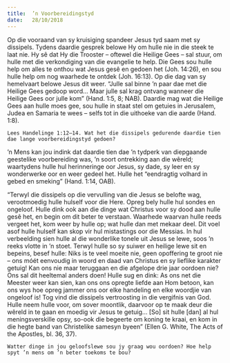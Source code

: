 ```yaml
---
title:  ’n Voorbereidingstyd
date:   28/10/2018
---
```


Op die vooraand van sy kruisiging spandeer Jesus tyd saam met sy dissipels. Tydens daardie gesprek belowe Hy om hulle nie in die steek te laat nie. Hy sê dat Hy die Trooster – oftewel die Heilige Gees – sal stuur, om hulle met die verkondiging van die evangelie te help. Die Gees sou hulle help om alles te onthou wat Jesus gesê en gedoen het (Joh. 14:26), en sou hulle help om nog waarhede te ontdek (Joh. 16:13). Op die dag van sy hemelvaart belowe Jesus dit weer. “Julle sal binne ’n paar dae met die Heilige Gees gedoop word... Maar julle sal krag ontvang wanneer die Heilige Gees oor julle kom” (Hand. 1:5, 8; NAB). Daardie mag wat die Heilige Gees aan hulle moes gee, sou hulle in staat stel om getuies in Jerusalem, Judea en Samaria te wees – selfs tot in die uithoeke van die aarde (Hand. 1:8). 

`Lees Handelinge 1:12–14. Wat het die dissipels gedurende daardie tien dae lange voorbereidingstyd gedoen?` 

’n Mens kan jou indink dat daardie tien dae ’n tydperk van diepgaande geestelike voorbereiding was, ’n soort ontrekking aan die wêreld; waartydens hulle hul herinneringe oor Jesus, sy dade, sy leer en sy wonderwerke oor en weer gedeel het. Hulle het “eendragtig volhard in gebed en smeking” (Hand. 1:14, OAB). 

“Terwyl die dissipels op die vervulling van die Jesus se belofte wag, verootmoedig hulle hulself voor die Here. Opreg bely hulle hul sondes en ongeloof. Hulle dink ook aan die dinge wat Christus voor sy dood aan hulle gesê het, en begin om dit beter te verstaan. Waarhede waarvan hulle reeds vergeet het, kom weer by hulle op; wat hulle dan met mekaar deel. Dit voel asof hulle hulself kan skop vir hul mistastings oor die Messias. In hul verbeelding sien hulle al die wonderlike tonele uit Jesus se lewe, soos ’n reeks vlotte in ’n stoet. Terwyl hulle so sy suiwer en heilige lewe sit en bepeins, besef hulle: Niks is te veel moeite nie, geen opoffering te groot nie – ons móét eenvoudig in woord en daad van Christus en sy lieflike karakter getuig! Kan ons nie maar teruggaan en die afgelope drie jaar oordoen nie? Ons sal dit heeltemal anders doen! Hulle sug en dink: As ons net die Meester weer kan sien, kan ons ons opregte liefde aan Hom betoon, kan ons wys hoe opreg jammer ons oor elke handeling en elke woordjie van ongeloof is! Tog vind die dissipels vertroosting in die vergifnis van God. Hulle neem hulle voor, om sover moontlik, daarvoor op te maak deur die wêreld in te gaan en moedig vir Jesus te getuig... [So] sit hulle [dan] al hul meningsverskille opsy, so-ook die begeerte om koning te kraai, en kom in die hegte band van Christelike samesyn byeen” (Ellen G. White, The Acts of the Apostles, bl. 36, 37). 

`Watter dinge in jou geloofslewe sou jy graag wou oordoen? Hoe help spyt ’n mens om ’n beter toekoms te bou?`